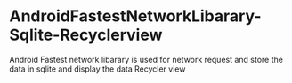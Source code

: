 # AndroidFastestNetworkLibarary-Sqlite-Recyclerview
Android Fastest network libarary is used for network request and store the data in sqlite and display the data Recycler view
